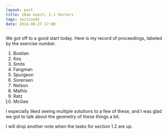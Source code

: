 ```yaml
---
layout: post
title: 10am &sect; 1.1 Vectors
tags: section01
date: 2014-08-27 17:00
---
```


We got off to a good start today. Here is my record of proceedings, labeled by
the exercise number.

1. Bostian
2. Kos
3. Smits
4. Fangman
5. Spurgeon
6. Sorensen
7. Nelson
8. Mathis
9. Ratz
10. McGee

I especially liked seeing multiple solutions to a few of these, and I was glad
we got to talk about the geometry of these things a bit.

I will drop another note when the tasks for section 1.2 are up.
